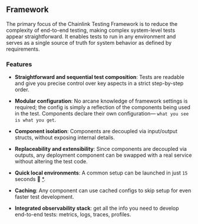 ## Framework

The primary focus of the Chainlink Testing Framework is to reduce the complexity of end-to-end testing, making complex system-level tests appear straightforward.
It enables tests to run in any environment and serves as a single source of truth for system behavior as defined by requirements.

### Features
- **Straightforward and sequential test composition**: Tests are readable and give you precise control over key aspects in a strict step-by-step order.

- **Modular configuration**: No arcane knowledge of framework settings is required; the config is simply a reflection of the components being used in the test. Components declare their own configuration— `what you see is what you get`.

- **Component isolation**: Components are decoupled via input/output structs, without exposing internal details.

- **Replaceability and extensibility**: Since components are decoupled via outputs, any deployment component can be swapped with a real service without altering the test code.

- **Quick local environments**: A common setup can be launched in just `15` seconds 🚀 [*](#cached).

- **Caching**: Any component can use cached configs to skip setup for even faster test development.

- **Integrated observability stack**: get all the info you need to develop end-to-end tests: metrics, logs, traces, profiles.
